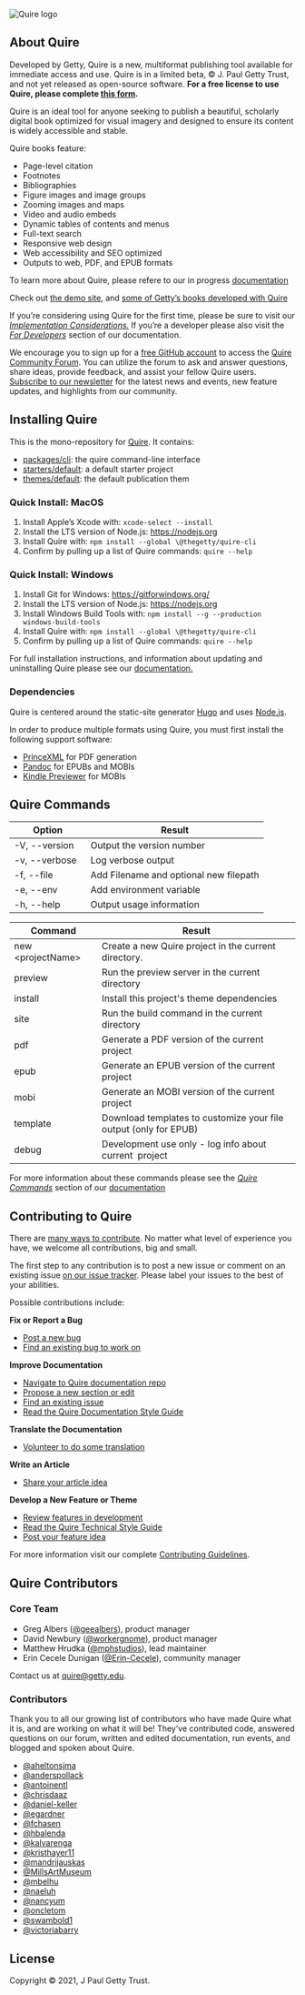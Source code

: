 ![Quire logo](static/img/quire_logo_tm.png)

## About Quire 

Developed by Getty, Quire is a new, multiformat publishing tool available for immediate access and use. Quire is in a limited beta, © J. Paul Getty Trust, and not yet released as open-source software. **For a free license to use Quire, please complete [this form](http://bit.ly/quire-signup).**

Quire is an ideal tool for anyone seeking to publish a beautiful, scholarly digital book optimized for visual imagery and designed to ensure its content is widely accessible and stable. 

Quire books feature:

- Page-level citation
- Footnotes
- Bibliographies
- Figure images and image groups
- Zooming images and maps
- Video and audio embeds
- Dynamic tables of contents and menus
- Full-text search
- Responsive web design
- Web accessibility and SEO optimized
- Outputs to web, PDF, and EPUB formats

To learn more about Quire, please refere to our in progress [documentation](https://quire.getty.edu)

Check out [the demo site](https://thegetty.github.io/quire-starter/), and [some of Getty’s books developed with Quire](http://www.getty.edu/publications/digital/digitalpubs.html)

If you’re considering using Quire for the first time, please be sure to visit our [*Implementation Considerations.*](https://quire.getty.edu/documentation/implementation/) If you’re a developer please also visit the [*For Developers*](https://quire.getty.edu/documentation/for-developers/) section of our documentation.

We encourage you to sign up for a [free GitHub account](https://github.com/join) to access the [Quire Community Forum](https://github.com/thegetty/quire/discussions). You can utilize the forum to ask and answer questions, share ideas, provide feedback, and assist your fellow Quire users. [Subscribe to our newsletter](http://eepurl.com/hg8ROf) for the latest news and events, new feature updates, and highlights from our community. 

## Installing Quire

This is the mono-repository for [Quire](https://quire.getty.edu/). It contains:

-   [packages/cli](https://github.com/thegetty/quire/tree/main/packages): the quire command-line interface
-   [starters/default](https://github.com/thegetty/quire/tree/main/starters): a default starter project
-   [themes/default](https://github.com/thegetty/quire/tree/main/themes): the default publication them

### Quick Install: MacOS

1.  Install Apple’s Xcode with: `xcode-select --install`
2.  Install the LTS version of Node.js: https://nodejs.org
3.  Install Quire with: `npm install --global \@thegetty/quire-cli`
4.  Confirm by pulling up a list of Quire commands: `quire --help`

### Quick Install: Windows

1.  Install Git for Windows: https://gitforwindows.org/
2.  Install the LTS version of Node.js: https://nodejs.org
3.  Install Windows Build Tools with: `npm install --g --production windows-build-tools`
4.  Install Quire with: `npm install --global \@thegetty/quire-cli`
5.  Confirm by pulling up a list of Quire commands: `quire --help`

For full installation instructions, and information about updating and uninstalling Quire please see our [documentation.](https://quire.netlify.app/documentation/install-uninstall/)

### Dependencies

Quire is centered around the static-site generator [Hugo](https://github.com/gohugoio/hugo) and uses [Node.js](https://nodejs.org/en/).

In order to produce multiple formats using Quire, you must first install the following support software:

- [PrinceXML](https://www.princexml.com/download/) for PDF generation 
- [Pandoc](https://pandoc.org/installing.html) for EPUBs and MOBIs
- [Kindle Previewer](https://www.amazon.com/gp/feature.html?ie=UTF8&docId=1000765261) for MOBIs

## Quire Commands 

| Option          | Result                                  | 
| --------------- | --------------------------------------- | 
| -V, --version   | Output the version number               |
| -v, --verbose   | Log verbose output                      |
| -f, --file      | Add Filename and optional new filepath  |
| -e, --env       | Add environment variable                |
| -h, --help      | Output usage information                |


| Command             | Result                                                            |
| ------------------- | ----------------------------------------------------------------- |
| new \<projectName\> | Create a new Quire project in the current directory.              |
| preview             | Run the preview server in the current directory                   |
| install             | Install this project's theme dependencies                         |
| site                | Run the build command in the current directory                    |
| pdf                 | Generate a PDF version of the current project                     |
| epub                | Generate an EPUB version of the current project                   |
| mobi                | Generate an MOBI version of the current project                   |
| template            | Download templates to customize your file output (only for EPUB)  |
| debug               | Development use only - log info about current  project            |

For more information about these commands please see the [*Quire Commands*](https://quire.getty.edu/documentation/quire-commands/) section of our [documentation](https://quire.getty.edu/documentation/quire-commands/) 

## Contributing to Quire 

There are [many ways to contribute](https://github.com/thegetty/quire-docs/blob/new-design-v1/CONTRIBUTING.md#identify-a-contribution-to-make). No matter what level of experience you have, we welcome all contributions, big and small.

The first step to any contribution is to post a new issue or comment on an existing issue [on our issue tracker](https://github.com/thegetty/quire/issues). Please label your issues to the best of your abilities.

Possible contributions include:

**Fix or Report a Bug**
-   [Post a new bug](https://github.com/thegetty/quire/issues)
-   [Find an existing bug to work on](https://github.com/thegetty/quire/issues)

**Improve Documentation**
-   [Navigate to Quire documentation repo](https://github.com/thegetty/quire-docs)
-   [Propose a new section or edit](https://github.com/thegetty/quire-docs/issues) 
-   [Find an existing issue](https://github.com/thegetty/quire-docs/issues)
-   [Read the Quire Documentation Style Guide](https://github.com/thegetty/quire-docs/wiki/Quire-Website-&-Documentation-Style-Guide)

**Translate the Documentation**
-   [Volunteer to do some translation](https://github.com/thegetty/quire/issues)

**Write an Article**
-   [Share your article idea](https://github.com/thegetty/quire/issues)

**Develop a New Feature or Theme**
-   [Review features in development](https://github.com/thegetty/quire/discussions/13) 
-   [Read the Quire Technical Style Guide](https://github.com/thegetty/quire/wiki/Quire-Technical-Style-Guide)
-   [Post your feature idea](https://github.com/thegetty/quire/issues)

For more information visit our complete [Contributing Guidelines](https://github.com/thegetty/quire-docs/blob/new-design-v1/CONTRIBUTING.md). 

## Quire Contributors

### Core Team

-   Greg Albers ([\@geealbers](https://github.com/geealbers)), product manager
-   David Newbury ([\@workergnome](https://github.com/workergnome)), product manager
-   Matthew Hrudka ([\@mphstudios](https://github.com/mphstudios)), lead maintainer
-   Erin Cecele Dunigan ([\@Erin-Cecele](https://github.com/Erin-Cecele)), community manager

Contact us at [quire\@getty.edu](mailto:quire@getty.edu).

### Contributors

Thank you to all our growing list of contributors who have made Quire what it is, and are working on what it will be! They’ve contributed code, answered questions on our forum, written and edited documentation, run events, and blogged and spoken about Quire.

-   [\@aheltonsjma](https://github.com/aheltonsjma)
-   [\@anderspollack](https://github.com/anderspollack)
-   [\@antoinentl](https://github.com/antoinentl)
-   [\@chrisdaaz](https://github.com/chrisdaaz) 
-   [\@daniel-keller](https://github.com/daniel-keller)
-   [\@egardner](https://github.com/egardner)
-   [\@fchasen](https://github.com/fchasen)
-   [\@hbalenda](https://github.com/hbalenda)
-   [\@kalvarenga](https://github.com/kalvarenga)
-   [\@kristhayer11](https://github.com/kristhayer11)
-   [\@mandrijauskas](https://github.com/mandrijauskas)
-   [\@MillsArtMuseum](https://github.com/MillsArtMuseum)
-   [\@mbelhu](https://github.com/mbelhu)
-   [\@naeluh](https://github.com/naeluh)
-   [\@nancyum](https://github.com/nancyum)
-   [\@oncletom](https://github.com/oncletom)
-   [\@swambold1](https://github.com/swambold1)
-   [\@victoriabarry](https://github.com/victoriabarry)


## License

Copyright © 2021, J Paul Getty Trust.
